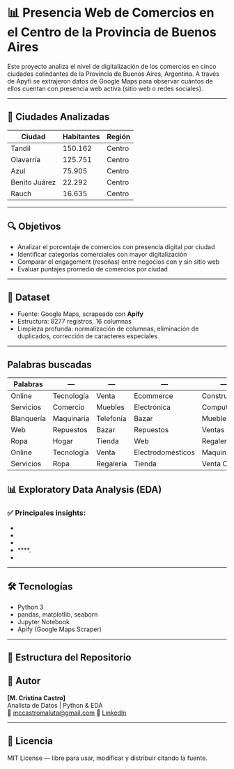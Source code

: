 # 📊 Presencia Web de Comercios en el Centro de la Provincia de Buenos Aires

Este proyecto analiza el nivel de digitalización de los comercios en cinco ciudades colindantes de la Provincia de Buenos Aires, Argentina. A través de Apyfi se extrajeron datos de Google Maps para observar cuántos de ellos cuentan con presencia web activa (sitio web o redes sociales).

---

## 🧭 Ciudades Analizadas

| Ciudad         | Habitantes | Región     |
|----------------|------------|------------|
| Tandil         | 150.162    | Centro     |
| Olavarría      | 125.751    | Centro     |
| Azul           | 75.905     | Centro     |
| Benito Juárez  | 22.292     | Centro     |
| Rauch          | 16.635     | Centro     |

---

## 🔍 Objetivos

- Analizar el porcentaje de comercios con presencia digital por ciudad
- Identificar categorías comerciales con mayor digitalización
- Comparar el engagement (reseñas) entre negocios con y sin sitio web
- Evaluar puntajes promedio de comercios por ciudad

---

## 📁 Dataset

- Fuente: Google Maps, scrapeado con **Apify**
- Estructura: 8277 registros, 16 columnas
- Limpieza profunda: normalización de columnas, eliminación de duplicados, corrección de caracteres especiales

---
## Palabras buscadas
| Palabras    |      —      |      —     |        —          |      —       |      —        |
|-------------|-------------|------------|-------------------|--------------|---------------|
| Online      | Tecnología  | Venta      | Ecommerce         | Construcción | Deportivo     |
| Servicios   | Comercio    | Muebles    | Electrónica       | Computación  | Vehículos     |
| Blanquería  | Maquinaria  | Telefonía  | Bazar             | Muebles      | Tienda        |
| Web         | Repuestos   | Bazar      | Repuestos         | Ventas       | Blanquería    |
| Ropa        | Hogar       | Tienda     | Web               | Regalería    | Telefonía     |
| Online      | Tecnología  | Venta      | Electrodomésticos | Maquinaria   | Comercio      |
| Servicios   | Ropa        | Regalería  | Tienda            | Venta Online | Inmobiliario  |





## 📊 Exploratory Data Analysis (EDA)

### ✅ Principales insights:

- 
- 
- 
-  ****.
- 


---

## 🛠️ Tecnologías

- Python 3  
- pandas, matplotlib, seaborn  
- Jupyter Notebook  
- Apify (Google Maps Scraper)

---

## 📂 Estructura del Repositorio

## 🤝 Autor

**[M. Cristina Castro]**  
Analista de Datos | Python & EDA  
📧 mccastromaluta@gmail.com
🔗 [LinkedIn](https://www.linkedin.com/in/mc-castro-maluta/)

---

## 📜 Licencia

MIT License — libre para usar, modificar y distribuir citando la fuente.
